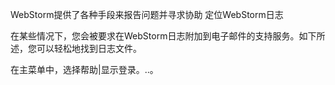 WebStorm提供了各种手段来报告问题并寻求协助
定位WebStorm日志


在某些情况下，您会被要求在WebStorm日志附加到电子邮件的支持服务。如下所述，您可以轻松地找到日志文件。

在主菜单中，选择帮助|显示登录。..。
